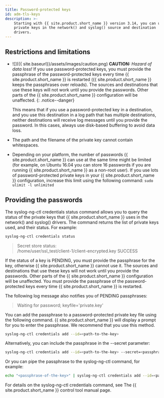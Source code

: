 ```yaml
---
title: Password-protected keys
id: adm-tls-keys
description: >-
    Starting with {{ site.product.short_name }} version 3.14, you can use password-protected
    private keys in the network() and syslog() source and destination
    drivers.
---
```


## Restrictions and limitations

- ![]({{ site.baseurl}}/assets/images/caution.png) **CAUTION:**
    *Hazard of data loss!* If you use password-protected keys,
    you must provide the passphrase of the password-protected keys every
    time {{ site.product.short_name }} is restarted ({{ site.product.short_name }} keeps the passphrases
    over reloads). The sources and destinations that use these keys will
    not work until you provide the passwords. Other parts of the
    {{ site.product.short_name }} configuration will be unaffected.
    {: .notice--danger}

    This means that if you use a password-protected key in a
    destination, and you use this destination in a log path that has
    multiple destinations, neither destinations will receive log
    messages until you provide the password. In this cases, always
    use disk-based buffering to avoid data loss.

- The path and the filename of the private key cannot contain
    whitespaces.

- Depending on your platform, the number of passwords {{ site.product.short_name }}
    can use at the same time might be limited (for example, on Ubuntu
    16.04 you can store 16 passwords if you are running {{ site.product.short_name }} as
    a non-root user). If you use lots of password-protected private keys
    in your {{ site.product.short_name }} configuration, increase this limit using the
    following command: `sudo ulimit -l unlimited`

## Providing the passwords

The syslog-ng-ctl credentials status command allows you to query the
status of the private keys that {{ site.product.short_name }} uses in the network() and
syslog() drivers. The command returns the list of private keys used, and
their status. For example:

```bash
syslog-ng-ctl credentials status
```

>Secret store status:  
>/home/user/ssl_test/client-1/client-encrypted.key SUCCESS

If the status of a key is PENDING, you must provide the passphrase for
the key, otherwise {{ site.product.short_name }} cannot use it. The sources and
destinations that use these keys will not work until you provide the
passwords. Other parts of the {{ site.product.short_name }} configuration will be
unaffected. You must provide the passphrase of the password-protected
keys every time {{ site.product.short_name }} is restarted.

The following log message also notifies you of PENDING passphrases:

>Waiting for password; keyfile='private.key'

You can add the passphrase to a password-protected private key file
using the following command. {{ site.product.short_name }} will display a prompt for you
to enter the passphrase. We recommend that you use this method.

```bash
syslog-ng-ctl credentials add --id=<path-to-the-key>
```

Alternatively, you can include the passphrase in the \--secret
parameter:

```bash
syslog-ng-ctl credentials add --id=<path-to-the-key> --secret=<passphrase-of-the-key>
```

Or you can pipe the passphrase to the syslog-ng-ctl command, for
example:

```bash
echo "<passphrase-of-the-key>" | syslog-ng-ctl credentials add --id=<path-to-the-key>
```

For details on the syslog-ng-ctl credentials command, see
The {{ site.product.short_name }} control tool manual page.
